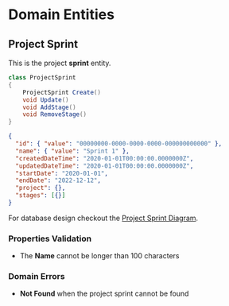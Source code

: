 # Domain Entities

## Project Sprint

This is the project **sprint** entity.

```csharp
class ProjectSprint
{
    ProjectSprint Create()
    void Update()
    void AddStage()
    void RemoveStage()
}
```

```json
{
  "id": { "value": "00000000-0000-0000-0000-000000000000" },
  "name": { "value": "Sprint 1" },
  "createdDateTime": "2020-01-01T00:00:00.0000000Z",
  "updatedDateTime": "2020-01-01T00:00:00.0000000Z",
  "startDate": "2020-01-01",
  "endDate": "2022-12-12",
  "project": {},
  "stages": [{}]
}
```

For database design checkout the [Project Sprint Diagram](../../diagrams/entities/project/Diagram.ProjectSprint.md).

### Properties Validation

- The **Name** cannot be longer than 100 characters

### Domain Errors

- **Not Found** when the project sprint cannot be found